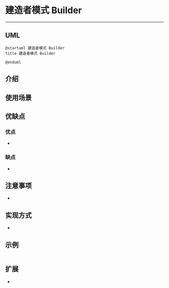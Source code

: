 # 建造者模式 Builder

---

## UML

```plantuml
@startuml 建造者模式 Builder
title 建造者模式 Builder

@enduml
```

## 介绍


## 使用场景


## 优缺点

### 优点

- 

### 缺点

- 

## 注意事项

- 

## 实现方式

- 

## 示例

```java

```

## 扩展

- 